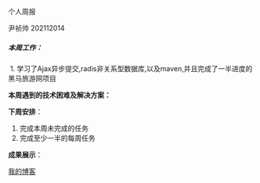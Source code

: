 个人周报

尹祯帅 202112014



##### **本周工作**：

​	1. 学习了Ajax异步提交,radis非关系型数据库,以及maven,并且完成了一半进度的黑马旅游网项目

**本周遇到的技术困难及解决方案：**



**下周安排**：

1. 完成本周未完成的任务
2. 完成至少一半的每周任务

**成果展示**：

[我的博客](http://yzs1.gitee.io/)



